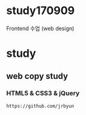 # study170909
Frontend 수업 (web design)

# study
## web copy study
### HTML5 & CSS3 & jQuery
```
https://github.com/jrbyun
```

